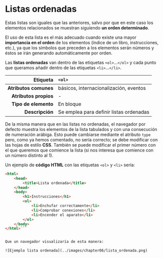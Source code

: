 # Listas ordenadas

Estas listas son iguales que las anteriores, salvo por que en este caso los elementos relacionados se muestran siguiendo **un orden determinado**.

El uso de esta lista es el más adecuado cuando existe una mayor **importancia en el orden** de los elementos (índice de un libro, instrucciones, etc.), ya que los símbolos que preceden a los elementos serán números y éstos se irán generando automáticamente por orden.

Las **listas ordenadas** van dentro de las etiquetas `<ol>`…`</ol>` y cada punto que queramos añadir dentro de las etiquetas `<li>`…`</li>`.

| Etiqueta              | `<ol>`    |
| --------------------: | :------------- |
| **Atributos comunes** | básicos, internacionalización, eventos |
| **Atributos propios** | - |
| **Tipo de elemento**  | En bloque |
| **Descripción**       | Se emplea para definir listas ordenadas |

De la misma manera que en las listas no ordenadas, el navegador por defecto muestra los elementos de la lista tabulados y con una consecución de numeración arábiga. Esto puede cambiarse mediante el atributo `type` pero, como ya hemos comentado, no sería correcto; se debe modificar con las hojas de estilo **CSS**. También se puede modificar el primer número con el que queremos que comience la lista (si nos interesa que comience con un número distinto al 1).

Un ejemplo de **código HTML** con las etiquetas `<ol>` y `<li>` sería:

```html
<html>
    <head>
        <title>Lista ordenada</title>
    </head>
    <body>
        <h1>Instrucciones</h1>
        <ol>
            <li>Enchufar correctamente</li>
            <li>Comprobar conexiones</li>
            <li>Encender el aparato</li>
        </ol>
    </body>
</html>```


Que un navegador visualizaría de esta manera:

![Ejemplo lista ordenada](../images/chapter06/lista_ordenada.png)
